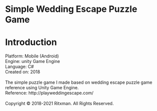 # Simple Wedding Escape Puzzle Game

<h1>Introduction</h1>
Platform: Mobile (Android)<br/>
Engine: unity Game Engine<br/>
Language: C#<br/>
Created on: 2018<br/><br/>
The simple puzzle game I made based on wedding escape puzzle game reference using Unity Game Engine.<br/>
Reference: http://playweddingescape.com/<br/><br/>
Copyright © 2018-2021 Ritxman. All Rights Reserved.
